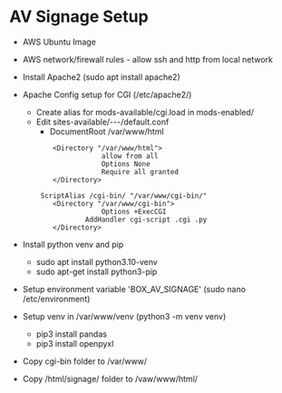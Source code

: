 # AV Signage Setup

- AWS Ubuntu Image
- AWS network/firewall rules - allow ssh and http from local network
- Install Apache2 (sudo apt install apache2)
- Apache Config setup for CGI (/etc/apache2/)
	- Create alias for mods-available/cgi.load in mods-enabled/
	- Edit sites-available/---/default.conf
		- DocumentRoot /var/www/html
		```
			<Directory "/var/www/html">
	            		allow from all
       		    		Options None
    	    			Require all granted
			</Directory>
			
	  	 ScriptAlias /cgi-bin/ "/var/www/cgi-bin/"
			<Directory "/var/www/cgi-bin">
    	    			Options +ExecCGI 
	    			AddHandler cgi-script .cgi .py
			</Directory>
- Install python venv and pip
	-  sudo apt install python3.10-venv
	-  sudo apt-get install python3-pip
- Setup environment variable 'BOX_AV_SIGNAGE' (sudo nano /etc/environment)
- Setup venv in /var/www/venv (python3 -m venv venv)
	- pip3 install pandas
	- pip3 install openpyxl

- Copy cgi-bin folder to /var/www/
- Copy /html/signage/ folder to /vaw/www/html/
